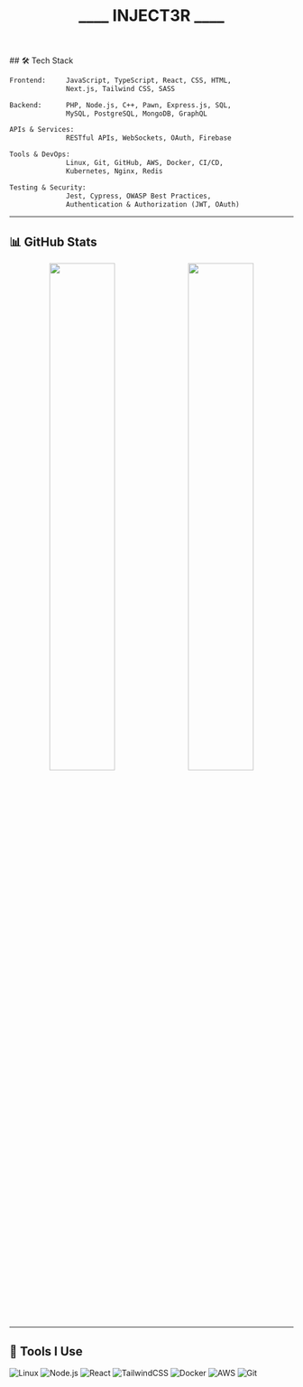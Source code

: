 <h1 align="center">____ INJECT3R ____</h1>
<br/><br/>
## 🛠️ Tech Stack

```txt
Frontend:     JavaScript, TypeScript, React, CSS, HTML,
              Next.js, Tailwind CSS, SASS

Backend:      PHP, Node.js, C++, Pawn, Express.js, SQL,
              MySQL, PostgreSQL, MongoDB, GraphQL

APIs & Services:
              RESTful APIs, WebSockets, OAuth, Firebase

Tools & DevOps:
              Linux, Git, GitHub, AWS, Docker, CI/CD,
              Kubernetes, Nginx, Redis

Testing & Security:
              Jest, Cypress, OWASP Best Practices,
              Authentication & Authorization (JWT, OAuth)
```

---

## 📊 GitHub Stats

<p align="center">
  <img src="https://github-readme-stats.vercel.app/api?username=inject3r&show_icons=true&theme=radical" width="48%"/>
  <img src="https://github-readme-streak-stats.herokuapp.com/?user=inject3r&theme=radical" width="48%"/>
</p>

---

## 🧰 Tools I Use

![Linux](https://img.shields.io/badge/-Linux-000?&logo=linux)
![Node.js](https://img.shields.io/badge/-Node.js-000?&logo=node.js)
![React](https://img.shields.io/badge/-React-000?&logo=react)
![TailwindCSS](https://img.shields.io/badge/-TailwindCSS-000?&logo=tailwind-css)
![Docker](https://img.shields.io/badge/-Docker-000?&logo=docker)
![AWS](https://img.shields.io/badge/-AWS-000?&logo=amazon-aws)
![Git](https://img.shields.io/badge/-Git-000?&logo=git)
<br/>
